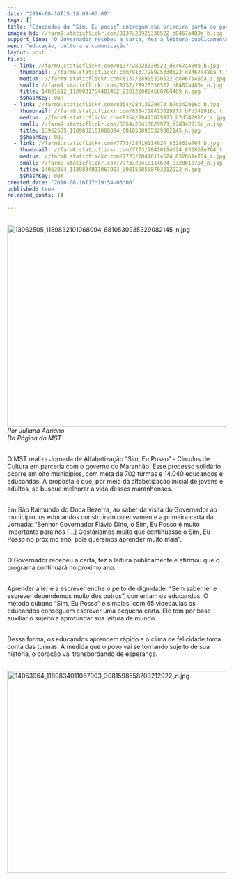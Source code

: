 ```yaml
---
date: "2016-08-16T15:18:09-03:00"
tags: []
title: "Educandos do “Sim, Eu posso” entregam sua primeira carta ao governador do Maranhão"
images_hd: //farm9.staticflickr.com/8137/28925330522_d8467a480a_b.jpg
support_line: "O Governador recebeu a carta, fez a leitura publicamente e afirmou que o programa continuará no próximo ano"
menu: "educação, cultura e comunicação"
layout: post
files:
  - link: //farm9.staticflickr.com/8137/28925330522_d8467a480a_b.jpg
    thumbnail: //farm9.staticflickr.com/8137/28925330522_d8467a480a_t.jpg
    medium: //farm9.staticflickr.com/8137/28925330522_d8467a480a_z.jpg
    small: //farm9.staticflickr.com/8137/28925330522_d8467a480a_n.jpg
    title: 14021612_1189831754401462_2201220084560764489_n.jpg
    $$hashKey: 0BR
  - link: //farm9.staticflickr.com/8354/28413029973_b7d342916c_b.jpg
    thumbnail: //farm9.staticflickr.com/8354/28413029973_b7d342916c_t.jpg
    medium: //farm9.staticflickr.com/8354/28413029973_b7d342916c_z.jpg
    small: //farm9.staticflickr.com/8354/28413029973_b7d342916c_n.jpg
    title: 13962505_1189832101068094_6810530935329082145_n.jpg
    $$hashKey: 0BU
  - link: //farm8.staticflickr.com/7773/28410114624_832861e764_b.jpg
    thumbnail: //farm8.staticflickr.com/7773/28410114624_832861e764_t.jpg
    medium: //farm8.staticflickr.com/7773/28410114624_832861e764_z.jpg
    small: //farm8.staticflickr.com/7773/28410114624_832861e764_n.jpg
    title: 14053964_1189834011067903_3081598558703212922_n.jpg
    $$hashKey: 0BX
created_date: "2016-08-16T17:19:54-03:00"
published: true
releated_posts: []

---
```

<p><br />
<img alt="13962505_1189832101068094_6810530935329082145_n.jpg" height="463" src="//farm9.staticflickr.com/8354/28413029973_b7d342916c_b.jpg" width="700" /><br />
<em>Por Juliana Adriano<br />
Da P&aacute;gina do MST</em></p>

<p><br />
O MST realiza Jornada de Alfabetiza&ccedil;&atilde;o &ldquo;Sim, Eu Posso&rdquo; - C&iacute;rculos de Cultura em parceria com o governo do Maranh&atilde;o. Esse processo solid&aacute;rio ocorre em oito munic&iacute;pios, com meta de 702 turmas e 14.040 educandos e educandas. A proposta &eacute; que, por meio da alfabetiza&ccedil;&atilde;o inicial de jovens e adultos, se busque melhorar a vida desses maranhenses.</p>

<p><br />
Em S&atilde;o Raimundo do Doca Bezerra, ao saber da visita do Governador ao munic&iacute;pio, os educandos constru&iacute;ram coletivamente a primeira carta da Jornada: &ldquo;Senhor Governador Fl&aacute;vio Dino, o Sim, Eu Posso &eacute; muito importante para n&oacute;s [&hellip;] Gostar&iacute;amos muito que continuasse o Sim, Eu Posso no pr&oacute;ximo ano, pois queremos aprender muito mais&rdquo;.</p>

<p><br />
O Governador recebeu a carta, fez a leitura publicamente e afirmou que o programa continuar&aacute; no pr&oacute;ximo ano.</p>

<p><br />
Aprender a ler e a escrever enche o peito de dignidade. &ldquo;Sem saber ler e escrever dependemos muito dos outros&rdquo;, comentam os educandos. O m&eacute;todo cubano &ldquo;Sim, Eu Posso&rdquo; &eacute; simples, com 65 videoaulas os educandos conseguem escrever uma pequena carta. Ele tem por base auxiliar o sujeito a aprofundar sua leitura de mundo.</p>

<p><br />
Dessa forma, os educandos aprendem r&aacute;pido e o clima de felicidade toma conta das turmas. &Agrave; medida que o povo vai se tornando sujeito de sua hist&oacute;ria, o cora&ccedil;&atilde;o vai transbordando de esperan&ccedil;a.<br />
&nbsp;</p>

<p><img alt="14053964_1189834011067903_3081598558703212922_n.jpg" height="463" src="//farm8.staticflickr.com/7773/28410114624_832861e764_b.jpg" width="700" /></p>

